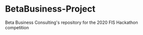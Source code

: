# BetaBusiness-Project
Beta Business Consulting's repository for the 2020 FIS Hackathon competition
